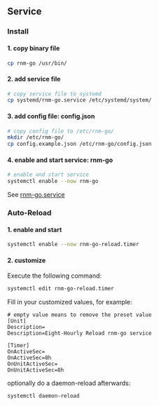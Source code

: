 ## Service

### Install

#### 1. copy binary file

```bash
cp rnm-go /usr/bin/
```

#### 2. add service file

```bash
# copy service file to systemd
cp systemd/rnm-go.service /etc/systemd/system/
```

#### 3. add config file: config.json

```bash
# copy config file to /etc/rnm-go/
mkdir /etc/rnm-go/
cp config.example.json /etc/rnm-go/config.json
```

#### 4. enable and start service: rnm-go

```bash
# enable and start service
systemctl enable --now rnm-go
```

See [rnm-go.service](rnm-go.service)

### Auto-Reload
#### 1. enable and start
```bash
systemctl enable --now rnm-go-reload.timer
```

#### 2. customize
Execute the following command:
```bash
systemctl edit rnm-go-reload.timer
```

Fill in your customized values, for example:
```
# empty value means to remove the preset value
[Unit]
Description=
Description=Eight-Hourly Reload rnm-go service 

[Timer]
OnActiveSec=
OnActiveSec=8h
OnUnitActiveSec=
OnUnitActiveSec=8h
```

optionally do a daemon-reload afterwards:
```bash
systemctl daemon-reload
```
